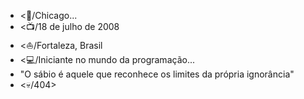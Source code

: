 - <🧪/Chicago... 
- <📺/18 de julho de 2008
- <⛵/Fortaleza, Brasil
- <💻/Iniciante no mundo da programação...
- "O sábio é aquele que reconhece os limites da própria ignorância"
- <💀/404>

<!---
chicago7-Six/chicago7-Six is a ✨ special ✨ repository because its `README.md` (this file) appears on your GitHub profile.
You can click the Preview link to take a look at your changes.
--->

